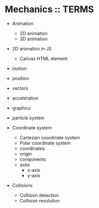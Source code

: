 # Mechanics :: TERMS

- Animation
  - 2D animation
  - 3D animation

- 2D animation in JS
  - Canvas HTML element

- motion
- position
- vectors
- acceleration
- graphics
- particle system

- Coordinate system
  - Cartesian coordinate system
  - Polar coordinate system
  - coordinates
  - origin
  - components
  - axes
    - x-axis
    - y-axis

- Collisions
  - Collision detection
  - Collision resolution
